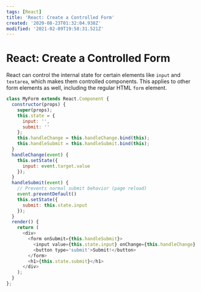 ```yaml
---
tags: [React]
title: 'React: Create a Controlled Form'
created: '2020-08-23T01:32:04.938Z'
modified: '2021-02-09T19:58:31.521Z'
---
```


React: Create a Controlled Form
===============================
React can control the internal state for certain elements like ```input``` and ```textarea```, which makes them controlled components. This applies to other form elements as well, including the regular HTML ```form``` element.
``` javascript
class MyForm extends React.Component {
  constructor(props) {
    super(props);
    this.state = {
      input: '',
      submit: ''
    };
    this.handleChange = this.handleChange.bind(this);
    this.handleSubmit = this.handleSubmit.bind(this);
  }
  handleChange(event) {
    this.setState({
      input: event.target.value
    });
  }
  handleSubmit(event) {
    // Prevents normal submit behavior (page reload)
    event.preventDefault()
    this.setState({
      submit: this.state.input
    });
  }
  render() {
    return (
      <div>
        <form onSubmit={this.handleSubmit}>
          <input value={this.state.input} onChange={this.handleChange} />
          <button type='submit'>Submit!</button>
        </form>
        <h1>{this.state.submit}</h1>
      </div>
    );
  }
};

```

